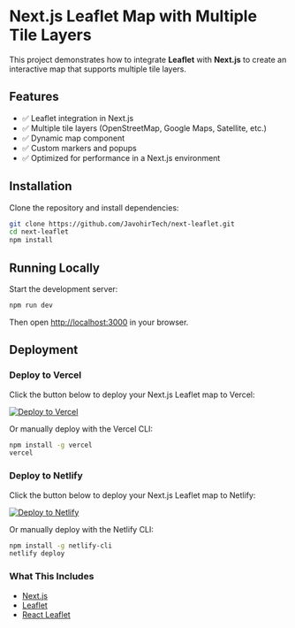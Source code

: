 # Next.js Leaflet Map with Multiple Tile Layers

This project demonstrates how to integrate **Leaflet** with **Next.js** to create an interactive map that supports multiple tile layers.

## Features
- ✅ Leaflet integration in Next.js
- ✅ Multiple tile layers (OpenStreetMap, Google Maps, Satellite, etc.)
- ✅ Dynamic map component
- ✅ Custom markers and popups
- ✅ Optimized for performance in a Next.js environment

## Installation

Clone the repository and install dependencies:

```bash
git clone https://github.com/JavohirTech/next-leaflet.git
cd next-leaflet
npm install
```

## Running Locally

Start the development server:

```bash
npm run dev
```

Then open [http://localhost:3000](http://localhost:3000) in your browser.

## Deployment

### Deploy to Vercel

Click the button below to deploy your Next.js Leaflet map to Vercel:

[![Deploy to Vercel](https://vercel.com/button)](https://vercel.com/import/project?template=https://github.com/JavohirTech/next-leaflet)

Or manually deploy with the Vercel CLI:

```bash
npm install -g vercel
vercel
```

### Deploy to Netlify

Click the button below to deploy your Next.js Leaflet map to Netlify:

[![Deploy to Netlify](https://www.netlify.com/img/deploy/button.svg)](https://app.netlify.com/start/deploy?repository=https://github.com/JavohirTech/next-leaflet)

Or manually deploy with the Netlify CLI:

```bash
npm install -g netlify-cli
netlify deploy
```

### What This Includes
* [Next.js](https://nextjs.org/)
* [Leaflet](https://leafletjs.com/)
* [React Leaflet](https://react-leaflet.js.org/)
